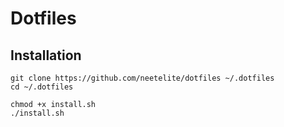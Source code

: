 # Dotfiles

## Installation
```console
git clone https://github.com/neetelite/dotfiles ~/.dotfiles
cd ~/.dotfiles

chmod +x install.sh
./install.sh
```
